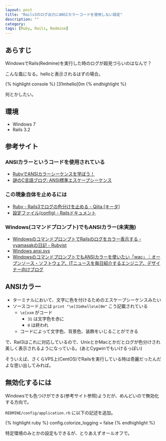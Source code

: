 ```yaml
---
layout: post
title: "Rails3のログ出力にANSIカラーコードを使用しない設定"
description: ""
category: 
tags: [Ruby, Rails, Redmine]
---
```


## あらすじ

WindowsでRails(Redmine)を実行した時のログが超見づらいのはなんで？

こんな風になる。helloと表示されるはずの場合。

{% highlight console %}
 [31mhello[0m
{% endhighlight %}

何とかしたい。

## 環境

- Windows 7
- Rails 3.2

## 参考サイト

### ANSIカラーというコードを使用されている

- [RubyでANSIカラーシーケンスを学ぼう！](http://melborne.github.io/2010/11/07/Ruby-ANSI/)
- [謎のC言語ブログ: ANSI標準エスケープシーケンス](http://hatenaclang.blogspot.jp/2011/03/ansi.html)

### この現象自体を止めるには

- [Ruby - Rails3でログの色分けを止める - Qiita [キータ]](http://qiita.com/nekoruri/items/3dc559949b1ece85962a)
- [設定ファイル(config) - Railsドキュメント](http://railsdoc.com/config#%E3%83%AD%E3%82%B0%E3%82%92%E5%87%BA%E5%8A%9B%E3%81%99%E3%82%8B%E3%81%A8%E3%81%8D%E3%81%AB%E3%82%AB%E3%83%A9%E3%83%BC%E3%81%AB%E3%81%99%E3%82%8B%E3%81%8B%28config.colorize_logging%29)

### Windows(コマンドプロンプト)でもANSIカラー(未実施)

- [WindowsのコマンドプロンプトでRailsのログをカラー表示する - yyamasakの日記 - Rubyist](http://rubyist.g.hatena.ne.jp/yyamasak/20100106)
- [Windows ansi.sys](http://homepage2.nifty.com/LM/kurogam/w2k-ansi.htm)
- [WindowsのコマンドプロンプトでもANSIカラーを使いたい「wac」｜オープンソース・ソフトウェア、ITニュースを毎日紹介するエンジニア、デザイナー向けブログ](http://www.moongift.jp/2011/01/20110102-2/)

## ANSIカラー

- ターミナルにおいて、文字に色を付けるためのエスケープシーケンスみたい
- ソースコード上には `print "\e[31mhello\e[0m"` こう記載されている
  - `\e[xxm` がコード
    - `31` は文字色を赤に
    - `0` は終われ
  - コードによって文字色、背景色、装飾をいじることができる

で、Rail3はこれに対応しているので、UnixとかMacとかだとログが色分けされ美しく表示されるようになっている。(あとCygwinでもいけるっぽい)

そういえば、さくらVPS上(CentOS)でRailsを実行している時は奇麗だったんだよな思い出してみれば。

## 無効化するには

Windowsでも色つけができる(参考サイト参照)ようだが、めんどいので無効化する方向で。

`REDMINE/config/application.rb` に以下の記述を追加。

{% highlight ruby %}
   config.colorize_logging = false
{% endhighlight %}

特定環境のみとかの設定もできるが、とりあえずオールオフで。
